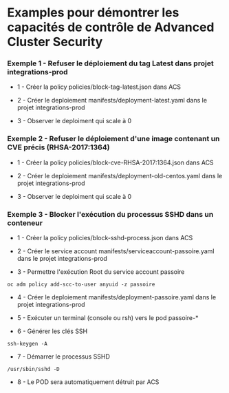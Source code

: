# Examples pour démontrer les capacités de contrôle de Advanced Cluster Security

### Exemple 1 - Refuser le déploiement du tag Latest dans projet integrations-prod

- 1 - Créer la policy policies/block-tag-latest.json dans ACS

- 2 - Créer le deploiement manifests/deployment-latest.yaml dans le projet integrations-prod

- 3 - Observer le deploiment qui scale à 0

### Exemple 2 - Refuser le déploiement d'une image contenant un CVE précis (RHSA-2017:1364)

- 1 - Créer la policy policies/block-cve-RHSA-2017:1364.json dans ACS

- 2 - Créer le deploiement manifests/deployment-old-centos.yaml dans le projet integrations-prod

- 3 - Observer le deploiment qui scale à 0

### Exemple 3 - Blocker l'exécution du processus SSHD dans un conteneur

- 1 - Créer la policy policies/block-sshd-process.json dans ACS

- 2 - Créer le service account manifests/serviceaccount-passoire.yaml dans le projet integrations-prod

- 3 - Permettre l'exécution Root du service account passoire
```
oc adm policy add-scc-to-user anyuid -z passoire
```
 
- 4 - Créer le deploiement manifests/deployment-passoire.yaml dans le projet integrations-prod

- 5 - Exécuter un terminal (console ou rsh) vers le pod passoire-*

- 6 - Générer les clés SSH
```
ssh-keygen -A
```

- 7 - Démarrer le processus SSHD 
 ```
 /usr/sbin/sshd -D
 ```

- 8 - Le POD sera automatiquement détruit par ACS 


